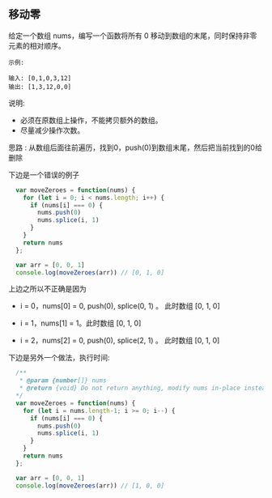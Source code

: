## 移动零
给定一个数组 nums，编写一个函数将所有 0 移动到数组的末尾，同时保持非零元素的相对顺序。
```
示例:

输入: [0,1,0,3,12]
输出: [1,3,12,0,0]
```

说明:
- 必须在原数组上操作，不能拷贝额外的数组。
- 尽量减少操作次数。

思路 : 从数组后面往前遍历，找到0，push(0)到数组末尾，然后把当前找到的0给删除

下边是一个错误的例子
```javascript
  var moveZeroes = function(nums) {
    for (let i = 0; i < nums.length; i++) {
      if (nums[i] === 0) {
        nums.push(0)
        nums.splice(i, 1)
      }
    }
    return nums  
  };

  var arr = [0, 0, 1]
  console.log(moveZeroes(arr)) // [0, 1, 0]

```
上边之所以不正确是因为
- i = 0，nums[0] = 0, push(0), splice(0, 1) 。 此时数组 [0, 1, 0]

- i = 1，nums[1] = 1。此时数组 [0, 1, 0]

- i = 2，nums[2] = 0, push(0), splice(2, 1) 。 此时数组 [0, 1, 0]

下边是另外一个做法，执行时间: 
```javascript
  /**
   * @param {number[]} nums
   * @return {void} Do not return anything, modify nums in-place instead.
  */
  var moveZeroes = function(nums) {
    for (let i = nums.length-1; i >= 0; i--) {
      if (nums[i] === 0) {
        nums.push(0)
        nums.splice(i, 1)
      }
    }
    return nums
  };

  var arr = [0, 0, 1]
  console.log(moveZeroes(arr)) // [1, 0, 0]
```